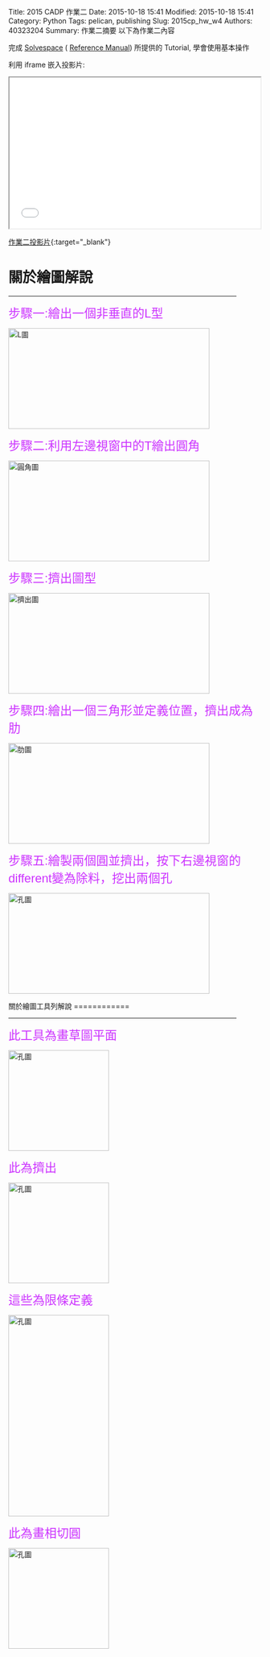 Title: 2015 CADP 作業二
Date: 2015-10-18 15:41
Modified: 2015-10-18 15:41
Category: Python
Tags: pelican, publishing
Slug: 2015cp_hw_w4
Authors: 40323204
Summary: 作業二摘要
以下為作業二內容

完成 <a href="http://solvespace.com/index.pl">Solvespace</a> ( <a href="http://solvespace.com/ref.pl">Reference Manual</a>) 所提供的 Tutorial, 學會使用基本操作

利用 iframe 嵌入投影片:

<iframe src="simplest2.html" width="500" height="300"></iframe>

[作業二投影片](simplest2.html){:target="_blank"}

關於繪圖解說
============

<hr size="20"align="center"noshade width="90%"color="0000ff">

<font face="Arial" color="#cc33ff" size="5">步驟一:繪出一個非垂直的L型</font>
<p>
<img src="https://copy.com/yYVEvtJi3yHn1Ofy" width="400" height="200" alt="L圖"></img>

<font face="Arial" color="#cc33ff" size="5">步驟二:利用左邊視窗中的T繪出圓角</font>

<img src="https://copy.com/XJ0d1wqxcYPGniQS" width="400" height="200" alt="圓角圖"></img>

<font face="Arial" color="#cc33ff" size="5">步驟三:擠出圖型</font>

<img src="https://copy.com/4IzclRMfkApqQti2" width="400" height="200" alt="擠出圖"></img>

<font face="Arial" color="#cc33ff" size="5">步驟四:繪出一個三角形並定義位置，擠出成為肋</font>

<img src="https://copy.com/s1WUHqF4YIqFrPkX" width="400" height="200" alt="肋圖"></img>

<font face="Arial" color="#cc33ff" size="5">步驟五:繪製兩個圓並擠出，按下右邊視窗的different變為除料，挖出兩個孔</font>

<img src="https://copy.com/AHqohmzfYTsvOlUn" width="400" height="200" alt="孔圖"></img>
</p>
關於繪圖工具列解說
============
<p>
<hr size="20"align="center"noshade width="90%"color="0000ff">

<font face="Arial" color="#cc33ff" size="5">此工具為畫草圖平面</font>

<img src="https://copy.com/1HFJxgpBsujzWBHM" width="200" height="200" alt="孔圖"></img>

<font face="Arial" color="#cc33ff" size="5">此為擠出</font>

<img src="https://copy.com/8Jn3otqHA2if10nv" width="200" height="200" alt="孔圖"></img>

<font face="Arial" color="#cc33ff" size="5">這些為限條定義</font>

<img src="https://copy.com/iuOrWTXvo6PRZWH4" width="200" height="400" alt="孔圖"></img>

<font face="Arial" color="#cc33ff" size="5">此為畫相切圓</font>

<img src="https://copy.com/Yc219gSakwLPSqRY" width="200" height="200" alt="孔圖"></img>
</p>

